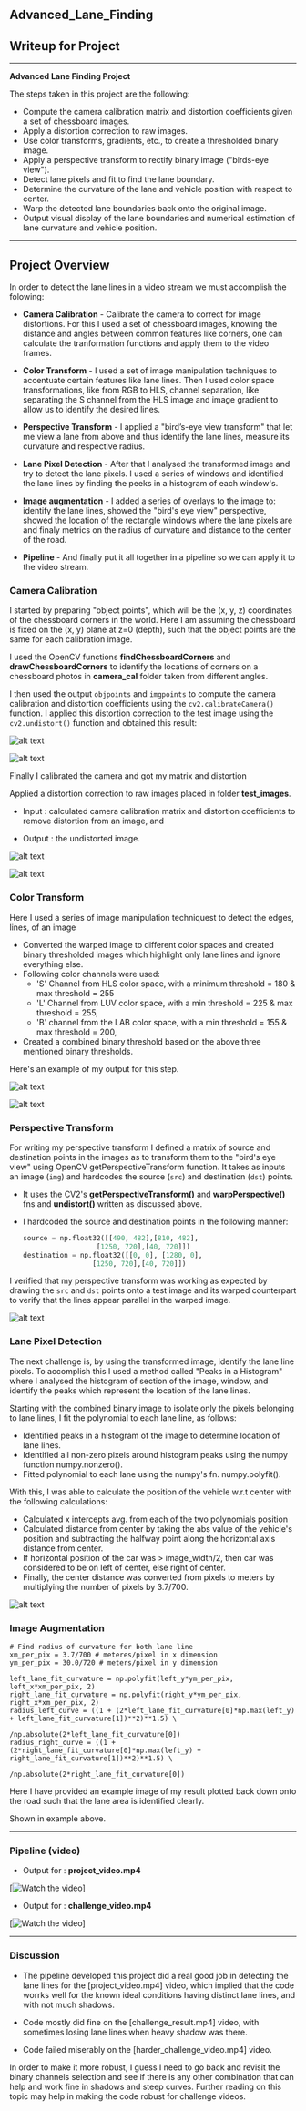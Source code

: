 ## Advanced_Lane_Finding

## Writeup for Project


---

**Advanced Lane Finding Project**

The steps taken in this project are the following:

* Compute the camera calibration matrix and distortion coefficients given a set of chessboard images.
* Apply a distortion correction to raw images.
* Use color transforms, gradients, etc., to create a thresholded binary image.
* Apply a perspective transform to rectify binary image ("birds-eye view").
* Detect lane pixels and fit to find the lane boundary.
* Determine the curvature of the lane and vehicle position with respect to center.
* Warp the detected lane boundaries back onto the original image.
* Output visual display of the lane boundaries and numerical estimation of lane curvature and vehicle position.

[//]: # (Image References)

[image1]: output_images/1.camera_cal_Output/calibration17_out.jpg "Undistorted"
[image2]: output_images/1.camera_cal_Output/calibration11_out.jpg "Undistorted"
[image3]: output_images/2.test_images_Output/straight_lines1_out.jpg	"straight_lines1_out"
[image4]: output_images/2.test_images_Output/test1_out.jpg	"test3_out"
[image5]: output_images/4.binary_thresholds_Output/test3_out.jpg	"BinaryThresholded"
[image6]: output_images/4.binary_thresholds_Output/test5_out.jpg	"BinaryThresholded1"
[image7]: output_images/3.birds_eye_view_Output/test5_out.jpg	"Bird's eye view"
[image8]: output_images/5.color_lanes_Output/test5_out.jpg	"colour view"

---

## Project Overview

In order to detect the lane lines in a video stream we must accomplish the folowing:

- **Camera Calibration** - Calibrate the camera to correct for image distortions. For this I used a set of chessboard images, knowing the distance and angles between common features like corners, one can calculate the tranformation functions and apply them to the video frames.

- **Color Transform** - I used a set of image manipulation techniques to accentuate certain features like lane lines. Then I used color space transformations, like from RGB to HLS, channel separation, like separating the S channel from the HLS image and image gradient to allow us to identify the desired lines.

- **Perspective Transform** - I applied a "bird’s-eye view transform" that let me view a lane from above and thus identify the lane lines, measure its curvature and respective radius.

- **Lane Pixel Detection** - After that I analysed the transformed image and try to detect the lane pixels. I used a series of windows and identified the lane lines by finding the peeks in a histogram of each window's.

- **Image augmentation** - I added a series of overlays to the image to: identify the lane lines, showed the "bird's eye view" perspective, showed the location of the rectangle windows where the lane pixels are and finaly metrics on the radius of curvature and distance to the center of the road.

- **Pipeline** - And finally put it all together in a pipeline so we can apply it to the video stream.

### Camera Calibration

I started by preparing "object points", which will be the (x, y, z) coordinates of the chessboard corners in the world. Here I am assuming the chessboard is fixed on the (x, y) plane at z=0 (depth), such that the object points are the same for each calibration image.  

I used the OpenCV functions **findChessboardCorners** and **drawChessboardCorners** to identify the locations of corners on a chessboard photos in **camera_cal** folder taken from different angles.

I then used the output `objpoints` and `imgpoints` to compute the camera calibration and distortion coefficients using the `cv2.calibrateCamera()` function.  I applied this distortion correction to the test image using the `cv2.undistort()` function and obtained this result:

![alt text][image1]

![alt text][image2]

Finally I calibrated the camera and got my matrix and distortion

Applied a distortion correction to raw images placed in folder **test_images**.

- Input : calculated camera calibration matrix and distortion coefficients to remove distortion from an image, and

- Output : the undistorted image.

![alt text][image3]

![alt text][image4]


### Color Transform
Here I used a series of image manipulation techniquest to detect the edges, lines, of an image
  - Converted the warped image to different color spaces and created binary thresholded images which highlight only lane lines and ignore everything else.
  - Following color channels were used:
    - 'S' Channel from HLS color space, with a minimum threshold = 180 & max threshold = 255
    - 'L' Channel from LUV color space, with a min threshold = 225 & max threshold = 255,
    - 'B' channel from the LAB color space, with a min threshold = 155 & max threshold = 200,
   - Created a combined binary threshold based on the above three mentioned binary thresholds.

Here's an example of my output for this step.

![alt text][image5]

![alt text][image6]


### Perspective Transform
For writing my perspective transform I defined a matrix of source and destination points in the images as to transform them to the "bird's eye view" using OpenCV getPerspectiveTransform function. It takes as inputs an image (`img`) and hardcodes the source (`src`) and destination (`dst`) points.  
- It uses the CV2's **getPerspectiveTransform()** and **warpPerspective()** fns and **undistort()** written as discussed above.
- I hardcoded the source and destination points in the following manner:

    ```python
    source = np.float32([[490, 482],[810, 482],
                      [1250, 720],[40, 720]])
    destination = np.float32([[0, 0], [1280, 0],
                     [1250, 720],[40, 720]])
    ```

I verified that my perspective transform was working as expected by drawing the `src` and `dst` points onto a test image and its warped counterpart to verify that the lines appear parallel in the warped image.

![alt text][image7]


### Lane Pixel Detection

The next challenge is, by using the transformed image, identify the lane line pixels. To accomplish this I used a method called "Peaks in a Histogram" where I analysed the histogram of section of the image, window, and identify the peaks which represent the location of the lane lines.

Starting with the combined binary image to isolate only the pixels belonging to lane lines, I fit the polynomial to each lane line, as follows:

- Identified peaks in a histogram of the image to determine location of lane lines.
- Identified all non-zero pixels around histogram peaks using the numpy function numpy.nonzero().
- Fitted polynomial to each lane using the numpy's fn. numpy.polyfit().

With this, I was able to calculate the position of the vehicle w.r.t center with the following calculations:

- Calculated x intercepts avg. from each of the two polynomials position
- Calculated distance from center by taking the abs value of the vehicle's position and subtracting the halfway point along the horizontal axis distance from center.
- If horizontal position of the car was > image_width/2, then car was considered to be on left of center, else right of center.
- Finally, the center distance was converted from pixels to meters by multiplying the number of pixels by 3.7/700.

![alt text][image8]


### Image  Augmentation

```
# Find radius of curvature for both lane line
xm_per_pix = 3.7/700 # meteres/pixel in x dimension
ym_per_pix = 30.0/720 # meters/pixel in y dimension

left_lane_fit_curvature = np.polyfit(left_y*ym_per_pix, left_x*xm_per_pix, 2)
right_lane_fit_curvature = np.polyfit(right_y*ym_per_pix, right_x*xm_per_pix, 2)
radius_left_curve = ((1 + (2*left_lane_fit_curvature[0]*np.max(left_y) + left_lane_fit_curvature[1])**2)**1.5) \
                             /np.absolute(2*left_lane_fit_curvature[0])
radius_right_curve = ((1 + (2*right_lane_fit_curvature[0]*np.max(left_y) + right_lane_fit_curvature[1])**2)**1.5) \
                                /np.absolute(2*right_lane_fit_curvature[0])
```

Here I have provided an example image of my result plotted back down onto the road such that the lane area is identified clearly.

Shown in example above.

---

### Pipeline (video)

- Output for : **project_video.mp4**


[![Watch the video](output_images/project_video_output_sample_img.png )]

- Output for : **challenge_video.mp4**

[![Watch the video](output_images/challenge_video_ouput_sample_img.png )]

---

### Discussion

- The pipeline developed this project did a real good job in detecting the lane lines for the  [project_video.mp4] video, which implied that the code worrks well for the known ideal conditions having distinct lane lines, and with not much shadows.

- Code mostly did fine on the [challenge_result.mp4] video, with sometimes losing lane lines when heavy shadow was there.

- Code failed miserably on the [harder_challenge_video.mp4] video.

In order to make it more robust, I guess I need to go back and revisit the binary channels selection and see if there is any other combination that can help and work fine in shadows and steep curves. Further reading on this topic may help in making the code robust for challenge videos.


